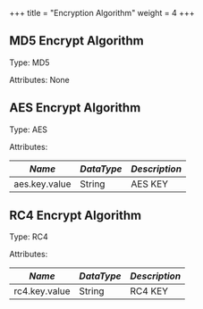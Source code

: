 +++
title = "Encryption Algorithm"
weight = 4
+++

## MD5 Encrypt Algorithm

Type: MD5

Attributes: None

## AES Encrypt Algorithm

Type: AES

Attributes:

| *Name*        | *DataType* | *Description* |
| ------------- | ---------- | ------------- |
| aes.key.value | String     | AES KEY       |

## RC4 Encrypt Algorithm

Type: RC4

Attributes:

| *Name*        | *DataType* | *Description* |
| ------------- | ---------- | ------------- |
| rc4.key.value | String     | RC4 KEY       |
